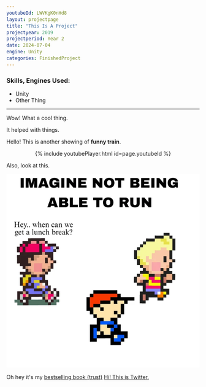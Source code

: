 ```yaml
---
youtubeId: LWVKgK0nHd8
layout: projectpage
title: "This Is A Project"
projectyear: 2019
projectperiod: Year 2
date: 2024-07-04
engine: Unity
categories: FinishedProject
---
```

### Skills, Engines Used: 

- Unity
- Other Thing

---

Wow! What a cool thing.

It helped with things.

Hello! This is another showing of **funny train**.

<center>{% include youtubePlayer.html id=page.youtubeId %}</center>



Also, look at this.

![Oh no! Ness!](/assets/img/NessMeme.png)


Oh hey it's my [bestselling book (trust)](/ProjectPages/hi.txt)
[Hi! This is Twitter.](https://x.com/home)